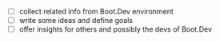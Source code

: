 - [ ] collect related info from Boot.Dev environment
- [ ] write some ideas and define goals
- [ ] offer insights for others and possibly the devs of Boot.Dev
